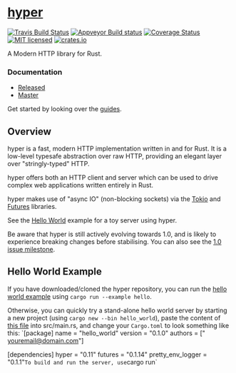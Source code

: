 # [hyper](https://hyper.rs)

[![Travis Build Status](https://travis-ci.org/hyperium/hyper.svg?branch=master)](https://travis-ci.org/hyperium/hyper)
[![Appveyor Build status](https://ci.appveyor.com/api/projects/status/tb0n55fjs5tohdfo/branch/master?svg=true)](https://ci.appveyor.com/project/seanmonstar/hyper)
[![Coverage Status](https://coveralls.io/repos/hyperium/hyper/badge.svg?branch=master)](https://coveralls.io/r/hyperium/hyper?branch=master)
[![MIT licensed](https://img.shields.io/badge/license-MIT-blue.svg)](./LICENSE)
[![crates.io](http://meritbadge.herokuapp.com/hyper)](https://crates.io/crates/hyper)

A Modern HTTP library for Rust.

### Documentation

- [Released](http://docs.rs/hyper)
- [Master](http://hyperium.github.io/hyper/master)

Get started by looking over the [guides](https://hyper.rs/guides).

## Overview

hyper is a fast, modern HTTP implementation written in and for Rust. It
is a low-level typesafe abstraction over raw HTTP, providing an elegant
layer over "stringly-typed" HTTP.

hyper offers both an HTTP client and server which can be used to drive
complex web applications written entirely in Rust.

hyper makes use of "async IO" (non-blocking sockets) via the [Tokio](https://tokio.rs) and [Futures](https://docs.rs/futures) libraries.

See the [Hello World](https://github.com/hyperium/hyper/blob/master/examples/hello.rs) example for a toy server using hyper.

Be aware that hyper is still actively evolving towards 1.0, and is likely
to experience breaking changes before stabilising. You can also see the [1.0 issue milestone](https://github.com/hyperium/hyper/milestone/1).

## Hello World Example

If you have downloaded/cloned the hyper repository, you can run the [hello world example](https://github.com/hyperium/hyper/blob/master/examples/hello.rs) using `cargo run --example hello`.

Otherwise, you can quickly try a stand-alone hello world server by starting a new project (using `cargo new --bin hello_world`), paste the content of [this file](https://github.com/hyperium/hyper/blob/master/examples/hello.rs) into src/main.rs, and change your `Cargo.toml` to look something like this:
`[package]
name = "hello_world"
version = "0.1.0"
authors = ["<yourname> <youremail@domain.com>"]

[dependencies]
hyper = "0.11"
futures = "0.1.14"
pretty_env_logger = "0.1.1"`
To build and run the server, use `cargo run`


